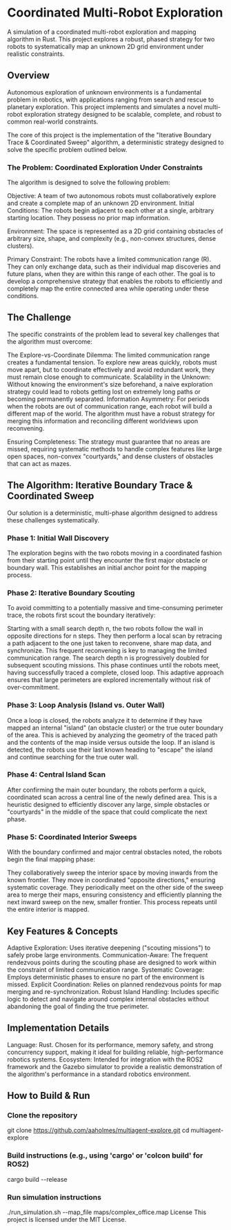 # Coordinated Multi-Robot Exploration

A simulation of a coordinated multi-robot exploration and mapping algorithm in Rust. This project explores a robust, phased strategy for two robots to systematically map an unknown 2D grid environment under realistic constraints.

## Overview
Autonomous exploration of unknown environments is a fundamental problem in robotics, with applications ranging from search and rescue to planetary exploration. This project implements and simulates a novel multi-robot exploration strategy designed to be scalable, complete, and robust to common real-world constraints.

The core of this project is the implementation of the "Iterative Boundary Trace & Coordinated Sweep" algorithm, a deterministic strategy designed to solve the specific problem outlined below.

### The Problem: Coordinated Exploration Under Constraints

The algorithm is designed to solve the following problem:

Objective: A team of two autonomous robots must collaboratively explore and create a complete map of an unknown 2D environment.
Initial Conditions: The robots begin adjacent to each other at a single, arbitrary starting location. They possess no prior map information.

Environment: The space is represented as a 2D grid containing obstacles of arbitrary size, shape, and complexity (e.g., non-convex structures, dense clusters).

Primary Constraint: The robots have a limited communication range (R). They can only exchange data, such as their individual map discoveries and future plans, when they are within this range of each other.
The goal is to develop a comprehensive strategy that enables the robots to efficiently and completely map the entire connected area while operating under these conditions.

## The Challenge
The specific constraints of the problem lead to several key challenges that the algorithm must overcome:

The Explore-vs-Coordinate Dilemma: The limited communication range creates a fundamental tension. To explore new areas quickly, robots must move apart, but to coordinate effectively and avoid redundant work, they must remain close enough to communicate.
Scalability in the Unknown: Without knowing the environment's size beforehand, a naive exploration strategy could lead to robots getting lost on extremely long paths or becoming permanently separated.
Information Asymmetry: For periods when the robots are out of communication range, each robot will build a different map of the world. The algorithm must have a robust strategy for merging this information and reconciling different worldviews upon reconvening.

Ensuring Completeness: The strategy must guarantee that no areas are missed, requiring systematic methods to handle complex features like large open spaces, non-convex "courtyards," and dense clusters of obstacles that can act as mazes.

## The Algorithm: Iterative Boundary Trace & Coordinated Sweep
Our solution is a deterministic, multi-phase algorithm designed to address these challenges systematically.

### Phase 1: Initial Wall Discovery
The exploration begins with the two robots moving in a coordinated fashion from their starting point until they encounter the first major obstacle or boundary wall. This establishes an initial anchor point for the mapping process.

### Phase 2: Iterative Boundary Scouting
To avoid committing to a potentially massive and time-consuming perimeter trace, the robots first scout the boundary iteratively:

Starting with a small search depth n, the two robots follow the wall in opposite directions for n steps.
They then perform a local scan by retracing a path adjacent to the one just taken to reconvene, share map data, and synchronize. This frequent reconvening is key to managing the limited communication range.
The search depth n is progressively doubled for subsequent scouting missions.
This phase continues until the robots meet, having successfully traced a complete, closed loop. This adaptive approach ensures that large perimeters are explored incrementally without risk of over-commitment.

### Phase 3: Loop Analysis (Island vs. Outer Wall)
Once a loop is closed, the robots analyze it to determine if they have mapped an internal "island" (an obstacle cluster) or the true outer boundary of the area. This is achieved by analyzing the geometry of the traced path and the contents of the map inside versus outside the loop. If an island is detected, the robots use their last known heading to "escape" the island and continue searching for the true outer wall.

### Phase 4: Central Island Scan
After confirming the main outer boundary, the robots perform a quick, coordinated scan across a central line of the newly defined area. This is a heuristic designed to efficiently discover any large, simple obstacles or "courtyards" in the middle of the space that could complicate the next phase.

### Phase 5: Coordinated Interior Sweeps
With the boundary confirmed and major central obstacles noted, the robots begin the final mapping phase:

They collaboratively sweep the interior space by moving inwards from the known frontier.
They move in coordinated "opposite directions," ensuring systematic coverage.
They periodically meet on the other side of the sweep area to merge their maps, ensuring consistency and efficiently planning the next inward sweep on the new, smaller frontier. This process repeats until the entire interior is mapped.

## Key Features & Concepts
Adaptive Exploration: Uses iterative deepening ("scouting missions") to safely probe large environments.
Communication-Aware: The frequent rendezvous points during the scouting phase are designed to work within the constraint of limited communication range.
Systematic Coverage: Employs deterministic phases to ensure no part of the environment is missed.
Explicit Coordination: Relies on planned rendezvous points for map merging and re-synchronization.
Robust Island Handling: Includes specific logic to detect and navigate around complex internal obstacles without abandoning the goal of finding the true perimeter.

## Implementation Details
Language: Rust. Chosen for its performance, memory safety, and strong concurrency support, making it ideal for building reliable, high-performance robotics systems.
Ecosystem: Intended for integration with the ROS2 framework and the Gazebo simulator to provide a realistic demonstration of the algorithm's performance in a standard robotics environment.

## How to Build & Run

### Clone the repository
git clone https://github.com/aaholmes/multiagent-explore.git
cd multiagent-explore

### Build instructions (e.g., using 'cargo' or 'colcon build' for ROS2)
cargo build --release

### Run simulation instructions
./run_simulation.sh --map_file maps/complex_office.map
License
This project is licensed under the MIT License.
